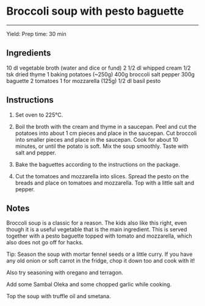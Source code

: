 # Broccoli soup with pesto baguette
---
Yield:
Prep time: 30 min

## Ingredients
10 dl vegetable broth (water and dice or fund)
2 1/2 dl whipped cream
1/2 tsk dried thyme
1 baking potatoes (~250g)
400g broccoli
salt
pepper
300g baguette
2 tomatoes
1 for mozzarella (125g)
1/2 dl basil pesto


## Instructions

1. Set oven to 225°C.

2. Boil the broth with the cream and thyme in a saucepan. Peel and cut the potatoes into about 1 cm pieces and place in the saucepan. Cut broccoli into smaller pieces and place in the saucepan. Cook for about 10 minutes, or until the potato is soft. Mix the soup smoothly. Taste with salt and pepper.

3. Bake the baguettes according to the instructions on the package.

4. Cut the tomatoes and mozzarella into slices. Spread the pesto on the breads and place on tomatoes and mozzarella. Top with a little salt and pepper.

## Notes

Broccoli soup is a classic for a reason. The kids also like this right, even though it is a useful vegetable that is the main ingredient. This is served together with a pesto baguette topped with tomato and mozzarella, which also does not go off for hacks.

Tip: Season the soup with mortar fennel seeds or a little curry. If you have any old onion or soft carrot in the fridge, chop it down too and cook with it!

Also try seasoning with oregano and terragon.

Add some Sambal Oleka and some chopped garlic while cooking.

Top the soup with truffle oil and smetana.